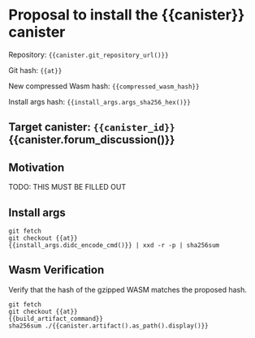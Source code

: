 # Proposal to install the {{canister}} canister

Repository: `{{canister.git_repository_url()}}`

Git hash: `{{at}}`

New compressed Wasm hash: `{{compressed_wasm_hash}}`

Install args hash: `{{install_args.args_sha256_hex()}}`

Target canister: `{{canister_id}}`
{{canister.forum_discussion()}}
---

## Motivation
TODO: THIS MUST BE FILLED OUT


## Install args

```
git fetch
git checkout {{at}}
{{install_args.didc_encode_cmd()}} | xxd -r -p | sha256sum
```

## Wasm Verification

Verify that the hash of the gzipped WASM matches the proposed hash.

```
git fetch
git checkout {{at}}
{{build_artifact_command}}
sha256sum ./{{canister.artifact().as_path().display()}}
```
